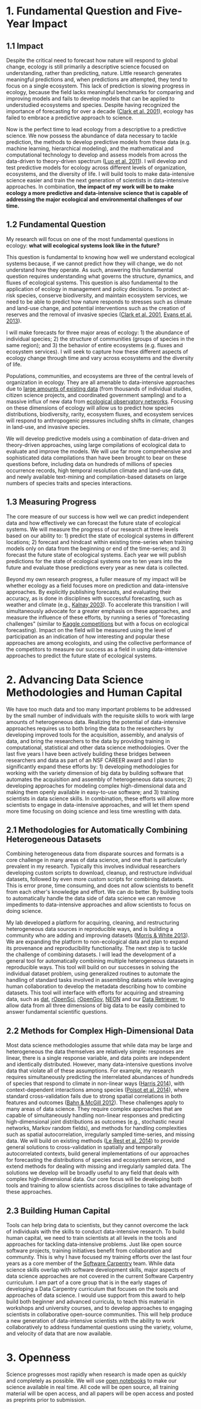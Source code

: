 # 1. Fundamental Question and Five-Year Impact

## 1.1 Impact

Despite the critical need to forecast how nature will respond to global change,
ecology is still primarily a descriptive science focused on understanding,
rather than predicting, nature. Little research generates meaningful predictions
and, when predictions are attempted, they tend to focus on a single
ecosystem. This lack of prediction is slowing progress in ecology, because the
field lacks meaningful benchmarks for comparing and improving models and fails
to develop models that can be applied to understudied ecosystems and
species. Despite having recognized the importance of forecasting for over a decade
([Clark et al. 2001](http://www.researchgate.net/publication/11868797_Ecological_forecasts_an_emerging_imperative/file/d912f511d1ae682bae.pdf)),
ecology has failed to embrace a predictive approach to science.

Now is the perfect time to lead ecology from a descriptive to a predictive
science. We now possess the abundance of data necessary to tackle prediction,
the methods to develop predictive models from these data (e.g. machine learning,
hierarchical modeling), and the mathematical and computational technology to
develop and assess models from across the data-driven to theory-driven spectrum
([Luo et al. 2011](http://www.researchgate.net/publication/51560941_Ecological_forecasting_and_data_assimilation_in_a_data-rich_era/file/9fcfd50c6a153453cd.pdf)). I will develop and test predictive models for ecology across
different levels of organization, ecosystems, and the diversity of life. I will
build tools to make data-intensive science easier and train the next generation
of scientists in data-intensive approaches. In combination, **the impact of my
work will be to make ecology a more predictive and data-intensive science that
is capable of addressing the major ecological and environmental challenges of
our time.**

## 1.2 Fundamental Question

My research will focus on one of the most fundamental questions in ecology:
**what will ecological systems look like in the future?**

This question is fundamental to knowing how well we understand ecological
systems because, if we cannot predict how they will change, we do not understand
how they operate. As such, answering this fundamental question requires
understanding what governs the structure, dynamics, and fluxes of ecological
systems. This question is also fundamental to the application of ecology in
management and policy decisions. To protect at-risk species, conserve
biodiversity, and maintain ecosystem services, we need to be able to predict how
nature responds to stresses such as climate and land-use change, and potential
interventions such as the creation of reserves and the removal of invasive
species
([Clark et al. 2001](http://www.researchgate.net/publication/11868797_Ecological_forecasts_an_emerging_imperative/file/d912f511d1ae682bae.pdf),
[Evans et al. 2013](http://rspb.royalsocietypublishing.org/content/280/1771/20131452.full)).

I will make forecasts for three major areas of ecology: 1) the abundance of
individual species; 2) the structure of communities (groups of species in the
same region); and 3) the behavior of entire ecosystems (e.g. fluxes and ecosystem
services). I will seek to capture how these different aspects of ecology change
through time and vary across ecosystems and the diversity of life.

Populations, communities, and ecosystems are three of the central levels of
organization in ecology. They are all amenable to data-intensive approaches due
to
[large amounts of existing data](http://jabberwocky.weecology.org/2013/08/12/ignite-talk-big-data-in-ecology/)
(from thousands of individual studies, citizen science projects, and coordinated
government sampling) and to a massive influx of new data from
[ecological observatory networks](http://www.neoninc.org/). Focusing on these
dimensions of ecology will allow us to predict how species distributions,
biodiversity, rarity, ecosystem fluxes, and ecosystem services will respond to
anthropogenic pressures including shifts in climate, changes in land-use, and
invasive species.

We will develop predictive models using a combination of data-driven and
theory-driven approaches, using large compilations of ecological data to
evaluate and improve the models. We will use far more comprehensive and
sophisticated data compilations than have been brought to bear on these
questions before, including data on hundreds of millions of species occurrence
records, high temporal resolution climate and land-use data, and newly available
text-mining and compilation-based datasets on large numbers of species traits
and species interactions.

## 1.3 Measuring Progress

The core measure of our success is how well we can predict independent data and
how effectively we can forecast the future state of ecological systems. We will
measure the progress of our research at three levels based on our ability to: 1)
predict the state of ecological systems in different locations; 2) forecast and
hindcast within existing time-series when training models only on data from the
beginning or end of the time-series; and 3) forecast the future state of
ecological systems. Each year we will publish predictions for the state of
ecological systems one to ten years into the future and evaluate those
predictions every year as new data is collected.

Beyond my own research progress, a fuller measure of my impact will be whether
ecology as a field focuses more on prediction and data-intensive
approaches. By explicitly publishing forecasts, and evaluating their accuracy,
as is done in disciplines with successful forecasting, such as weather and climate (e.g.,
[Kalnay 2003](http://catdir.loc.gov/catdir/samples/cam033/2001052687.pdf)). To
accelerate this transition I will simultaneously advocate for a greater emphasis
on these approaches, and measure the influence of these efforts, by running a
series of "forecasting challenges" (similar to
[Kaggle competitions](http://www.kaggle.com/competitions) but with a focus on
ecological forecasting). Impact on the field will be measured using the level of
participation as an indication of how interesting and popular these approaches
are among ecologists, and using the collective performance of the competitors to
measure our success as a field in using data-intensive approaches to predict the
future state of ecological systems.


# 2. Advancing Data Science Methodologies and Human Capital

We have too much data and too many important problems to be addressed by the
small number of individuals with the requisite skills to work with large amounts
of heterogeneous data. Realizing the potential of data-intensive approaches
requires us to both bring the data to the researchers by developing improved
tools for the acquisition, assembly, and analysis of data, and bring the
researchers to the data by providing training in computational, statistical and
other data science methodologies. Over the last five years I have been actively
building these bridges between researchers and data as part of an NSF CAREER
award and I plan to significantly expand these efforts by: 1) developing
methodologies for working with the variety dimension of big data by building
software that automates the acquisition and assembly of heterogeneous data
sources; 2) developing approaches for modeling complex high-dimensional data and
making them openly available in easy-to-use software; and 3) training scientists
in data science skills. In combination, these efforts will allow more scientists
to engage in data-intensive approaches, and will let them spend more time
focusing on doing science and less time wrestling with data.


## 2.1 Methodologies for Automatically Combining Heterogeneous Datasets

Combining heterogeneous data from disparate sources and formats is a core
challenge in many areas of data science, and one that is particularly prevalent
in my research. Typically this involves individual researchers developing custom
scripts to download, cleanup, and restructure individual datasets, followed by
even more custom scripts for combining datasets. This is error prone, time
consuming, and does not allow scientists to benefit from each other's knowledge
and effort. We can do better. By building tools to automatically handle the data
side of data science we can remove impediments to data-intensive approaches and
allow scientists to focus on doing science.

My lab developed a platform for acquiring, cleaning, and restructuring
heterogeneous data sources in reproducible ways, and is building a community who
are adding and improving datasets
([Morris & White 2013](http://doi.org/doi:10.1371/journal.pone.0065848)). We are
expanding the platform to non-ecological data and plan to expand its provenance
and reproducibility functionality. The next step is to tackle the challenge of
combining datasets. I will lead the development of a general tool for
automatically combining multiple heterogeneous datasets in reproducible
ways. This tool will build on our successes in solving the individual dataset
problem, using generalized routines to automate the handling of standard tasks
involved in assembling datasets while leveraging human collaboration to develop
the metadata describing how to combine datasets. This tool will interface with
efforts for acquiring and streaming data, such as [dat](http://dat-data.com/),
[rOpenSci](http://ropensci.org/), [rOpenGov](http://ropengov.github.io/),
[NEON](http://neoninc.org/) and our
[Data Retriever](http://ecodataretriever.org/), to allow data from all three
dimensions of big data to be easily combined to answer fundamental scientific
questions.

## 2.2 Methods for Complex High-Dimensional Data

Most data science methodologies assume that while data may be large and
heterogeneous the data themselves are relatively simple: responses are linear,
there is a single response variable, and data points are independent and
identically distributed. However, many data-intensive questions involve data
that violate all of these assumptions. For example, my research requires
simultaneously predicting the interrelated abundances of hundreds of species
that respond to climate in non-linear ways
([Harris 2014](http://dx.doi.org/10.1101/003947)), with context-dependent
interactions among species
([Poisot et al. 2014](http://dx.doi.org/10.1101/001677)), where standard
cross-validation fails due to strong spatial correlations in both features and
outcomes
([Bahn & McGill 2012](http://www.wright.edu/~volker.bahn/documents/Bahn_McGill_OIKOS_2012.pdf)).
These challenges apply to many areas of data science. They require complex
approaches that are capable of simultaneously handling non-linear responses and
predicting high-dimensional joint distributions as outcomes (e.g., stochastic
neural networks, Markov random fields), and methods for handling complexities
such as spatial autocorrelation, irregularly sampled time-series, and missing
data. We will build on existing methods
([Le Rest et al. 2014](http://www.cebc.cnrs.fr/publipdf/SP/Le_Rest_GEB.pdf)) to
provide general solutions to cross-validation in spatially and temporally
autocorrelated contexts, build general implementations of our approaches for
forecasting the distributions of species and ecosystem services, and extend
methods for dealing with missing and irregularly sampled data. The solutions we
develop will be broadly useful to any field that deals with complex
high-dimensional data. Our core focus will be developing both tools and training
to allow scientists across disciplines to take advantage of these approaches.

## 2.3 Building Human Capital

Tools can help bring data to scientists, but they cannot overcome the lack of
individuals with the skills to conduct data-intensive research. To build human
capital, we need to train scientists at all levels in the tools and approaches
for tackling data-intensive problems. Just like open source software projects,
training initiatives benefit from collaboration and community. This is why I
have focused my training efforts over the last four years as a core member of
the [Software Carpentry](http://software-carpentry.org/) team. While data
science skills overlap with software development skills, major aspects of data
science approaches are not covered in the current Software Carpentry
curriculum. I am part of a core group that is in the early stages of developing
a Data Carpentry curriculum that focuses on the tools and approaches of data
science. I would use support from this award to help build both beginner and
advanced curricula, to teach this material in workshops and university courses,
and to develop approaches to engaging scientists in collaborative open-source
communities. This will help produce a new generation of data-intensive
scientists with the ability to work collaboratively to address fundamental
questions using the variety, volume, and velocity of data that are now
available.

# 3. Openness

Science progresses most rapidly when research is made open as quickly and
completely as possible. We will use
[open notebooks](https://en.wikipedia.org/wiki/Open_Notebook_Science) to make
our science available in real time. All code will be open source, all training
material will be open access, and all papers will be open access and posted as
preprints prior to submission.
